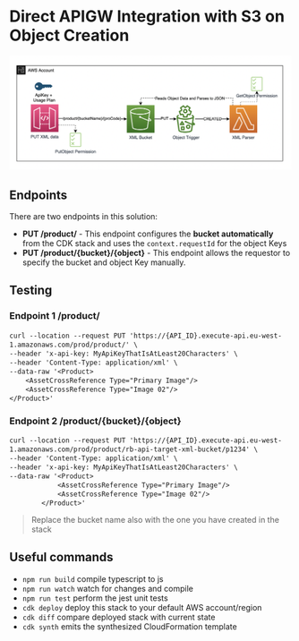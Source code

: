 # Direct APIGW Integration with S3 on Object Creation

![arch](./docs/arch.png "Architecture")

## Endpoints

There are two endpoints in this solution:

- **PUT /product/** - This endpoint configures the **bucket automatically** from the CDK stack and uses the `context.requestId` for the object Keys
- **PUT /product/{bucket}/{object}** - This endpoint allows the requestor to specify the bucket and object Key manually.

## Testing

### Endpoint 1 /product/

```
curl --location --request PUT 'https://{API_ID}.execute-api.eu-west-1.amazonaws.com/prod/product/' \
--header 'x-api-key: MyApiKeyThatIsAtLeast20Characters' \
--header 'Content-Type: application/xml' \
--data-raw '<Product>
    <AssetCrossReference Type="Primary Image"/>
    <AssetCrossReference Type="Image 02"/>
</Product>'
```

### Endpoint 2 /product/{bucket}/{object}

```
curl --location --request PUT 'https://{API_ID}.execute-api.eu-west-1.amazonaws.com/prod/product/rb-api-target-xml-bucket/p1234' \
--header 'Content-Type: application/xml' \
--header 'x-api-key: MyApiKeyThatIsAtLeast20Characters' \
--data-raw '<Product>
            <AssetCrossReference Type="Primary Image"/>
            <AssetCrossReference Type="Image 02"/>
        </Product>'
```

> Replace the bucket name also with the one you have created in the stack

## Useful commands

- `npm run build` compile typescript to js
- `npm run watch` watch for changes and compile
- `npm run test` perform the jest unit tests
- `cdk deploy` deploy this stack to your default AWS account/region
- `cdk diff` compare deployed stack with current state
- `cdk synth` emits the synthesized CloudFormation template
